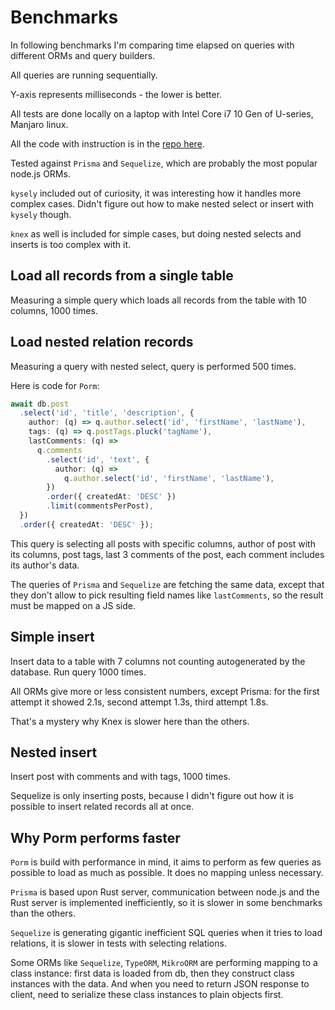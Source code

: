 <script setup>
import Chart from '../.vitepress/theme/components/Chart.vue'

const queryAllData = {
  labels: ['Porm', 'Prisma', 'Sequelize', 'Kysely', 'Knex'],
  datasets: [{
    data: [635, 1295, 1156, 787, 826],
    backgroundColor: [
      '#b469ff',
      '#5a67d8',
      '#52b0e7',
      '#ccb765',
      '#c85b24',
    ],
  }]
}

const nestedSelectData = {
  labels: ['Porm', 'Prisma', 'Sequelize'],
  datasets: [{
    data: [726, 1560, 3225],
    backgroundColor: [
      '#b469ff',
      '#5a67d8',
      '#52b0e7',
    ],
  }]
}

const simpleInsertData = {
  labels: ['Porm', 'Prisma', 'Sequelize', 'Kysely', 'Knex'],
  datasets: [{
    data: [896, 1836, 1440, 1158, 1639],
    backgroundColor: [
      '#b469ff',
      '#5a67d8',
      '#52b0e7',
      '#ccb765',
      '#c85b24',
    ],
  }]
}

const nestedInsertData = {
  labels: ['Porm', 'Prisma', 'Sequelize'],
  datasets: [{
    data: [815, 2604, 1605],
    backgroundColor: [
      '#b469ff',
      '#5a67d8',
      '#52b0e7',
    ],
  }]
}
</script>

# Benchmarks

In following benchmarks I'm comparing time elapsed on queries with different ORMs and query builders.

All queries are running sequentially.

Y-axis represents milliseconds - the lower is better.

All tests are done locally on a laptop with Intel Core i7 10 Gen of U-series, Manjaro linux.

All the code with instruction is in the [repo here](https://github.com/romeerez/porm-examples/tree/main/packages/benchmarks).

Tested against `Prisma` and `Sequelize`, which are probably the most popular node.js ORMs.

`kysely` included out of curiosity, it was interesting how it handles more complex cases. Didn't figure out how to make nested select or insert with `kysely` though.

`knex` as well is included for simple cases, but doing nested selects and inserts is too complex with it.

## Load all records from a single table

Measuring a simple query which loads all records from the table with 10 columns, 1000 times.

<Chart :chartData='queryAllData' />

## Load nested relation records

Measuring a query with nested select, query is performed 500 times.

Here is code for `Porm`:

```ts
await db.post
  .select('id', 'title', 'description', {
    author: (q) => q.author.select('id', 'firstName', 'lastName'),
    tags: (q) => q.postTags.pluck('tagName'),
    lastComments: (q) =>
      q.comments
        .select('id', 'text', {
          author: (q) =>
            q.author.select('id', 'firstName', 'lastName'),
        })
        .order({ createdAt: 'DESC' })
        .limit(commentsPerPost),
  })
  .order({ createdAt: 'DESC' });
```

This query is selecting all posts with specific columns, author of post with its columns, post tags, last 3 comments of the post, each comment includes its author's data.

The queries of `Prisma` and `Sequelize` are fetching the same data, except that they don't allow to pick resulting field names like `lastComments`, so the result must be mapped on a JS side.

<Chart :chartData='nestedSelectData' />

## Simple insert

Insert data to a table with 7 columns not counting autogenerated by the database. Run query 1000 times.

All ORMs give more or less consistent numbers, except Prisma: for the first attempt it showed 2.1s, second attempt 1.3s, third attempt 1.8s.

That's a mystery why Knex is slower here than the others.

<Chart :chartData='simpleInsertData' />

## Nested insert

Insert post with comments and with tags, 1000 times.

Sequelize is only inserting posts, because I didn't figure out how it is possible to insert related records all at once.

<Chart :chartData='nestedInsertData' />

## Why Porm performs faster

`Porm` is build with performance in mind, it aims to perform as few queries as possible to load as much as possible.
It does no mapping unless necessary.

`Prisma` is based upon Rust server, communication between node.js and the Rust server is implemented inefficiently,
so it is slower in some benchmarks than the others.

`Sequelize` is generating gigantic inefficient SQL queries when it tries to load relations,
it is slower in tests with selecting relations.

Some ORMs like `Sequelize`, `TypeORM`, `MikroORM` are performing mapping to a class instance:
first data is loaded from db, then they construct class instances with the data.
And when you need to return JSON response to client, need to serialize these class instances to plain objects first.
